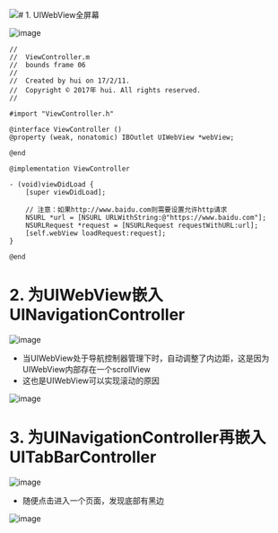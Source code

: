 ![](/assets/p0081.png)# 1. UIWebView全屏幕

![image](images/p0051.png)

	//
	//  ViewController.m
	//  bounds frame 06
	//
	//  Created by hui on 17/2/11.
	//  Copyright © 2017年 hui. All rights reserved.
	//
	
	#import "ViewController.h"
	
	@interface ViewController ()
	@property (weak, nonatomic) IBOutlet UIWebView *webView;
	
	@end
	
	@implementation ViewController
	
	- (void)viewDidLoad {
	    [super viewDidLoad];
	    
	    // 注意：如果http://www.baidu.com则需要设置允许http请求
	    NSURL *url = [NSURL URLWithString:@"https://www.baidu.com"];
	    NSURLRequest *request = [NSURLRequest requestWithURL:url];
	    [self.webView loadRequest:request];
	}
	
	@end
	
# 2. 为UIWebView嵌入UINavigationController
![image](images/p0052.png)

- 当UIWebView处于导航控制器管理下时，自动调整了内边距，这是因为UIWebView内部存在一个scrollView
- 这也是UIWebView可以实现滚动的原因

![image](images/p0053.png)

# 3. 为UINavigationController再嵌入UITabBarController
![image](images/p0079.png)
- 随便点击进入一个页面，发现底部有黑边

![image](images/p0080.png)
